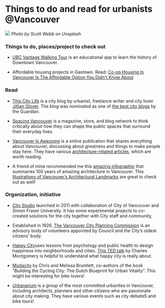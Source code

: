 
# Things to do and read for urbanists @Vancouver

![](vancouver01.jpg)
*Photo by Scott Webb on Unsplash*

### Things to do, places/project to check out
- [UBC Vantage Walking Tour](https://itunes.apple.com/app/id1050472181) is an educational app to learn the history of Downtown Vancouver.

- Affordable housing projects in Gastown.
Read: [Co-op Housing In Vancouver Is The Affordable Option You Didn't Know About](https://www.huffingtonpost.ca/2014/07/11/co-op-housing-vancouver_n_5531484.html)

### Read
- [This City Life](http://thiscitylife.tumblr.com/) is a city blog by urbanist, freelance writer and city lover [Jillian Glover](https://www.linkedin.com/in/jillian-glover-m-urb-apr-7981b98/). The blog was nominated as one of [the best city blogs](https://www.theguardian.com/cities/interactive/2014/jan/27/best-city-blogs-interactive) by the Guardian.

- [Spacing Vancouver](http://spacing.ca/vancouver/) is a magazine, store, and blog network to think critically about how they can shape the public spaces that surround their everyday lives.

- [Vancouver Is Awesome](https://www.vancouverisawesome.com/) is a online publication that shares everything about Vancouver, discussing about greatness and things to make people stay here. They have various [architecture-related articles](https://www.vancouverisawesome.com/category/architecture/), which are worth reading.

- A friend of mine recommended me this [amazing infographic](https://brightoncollege.com/100-years-architecture-in-vancouver/) that summaries 100 years of amazing architecture in Vancouver. This [Illustrations of Vancouver’s Architectural Landmarks](http://montecristomagazine.com/design/vancouvers-architectural-landmarks) are great to check out as well!

### Organization, initiative

- [City Studio](https://www.citystudiovancouver.com/) launched in 2011 with collaboration of City of Vancouver and Simon Fraser University. It has some experimental projects to  co-created solutions for the city together with City staff and community,

- Established in 1926, [The Vancouver City Planning Commission](http://vancouverplanning.ca/) is an advisory body of volunteers appointed by Council and the City’s oldest citizens’ body.

- [Happy City](https://thehappycity.com/s)uses lessons from psychology and public health to design happiness into neighborhoods and cities. [This TED talk](https://www.youtube.com/watch?v=7WiQUzOnA5w) by Charles Montgomery is helpful to understand what happy city is really about.

- [Modacity](http://www.modacitylife.com/) by Chris and Melissa Bruntlett, co-authors of the book “Building the Cycling City: The Dutch Blueprint for Urban Vitality”. This might be interesting for bike lovers!

- [Urbanarium](https://urbanarium.org/) is a group of the most committed urbanites in Vancouver, including architects, planners and other citizens who are passionate about city making. They have various events such as city debateS and bike tours!
